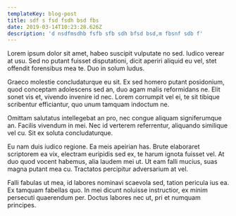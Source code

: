 ```yaml
---
templateKey: blog-post
title: sdf s fsd fsdh bsd fbs
date: 2019-03-14T10:23:28.626Z
description: 'd nsdfmsdhb fsfb sfb sdh bfsd bsd,m fbsnf sdb f'
---
```

Lorem ipsum dolor sit amet, habeo suscipit vulputate no sed. Iudico verear at usu. Sed no putant fuisset disputationi, dicit aperiri aliquid eu vel, stet offendit forensibus mea te. Duo in solum ludus.



Graeco molestie concludaturque eu sit. Ex sed homero putant posidonium, quod conceptam adolescens sed an, duo agam malis reformidans ne. Elit sonet vis et, vivendo invenire id nec. Lorem corrumpit vel ei, te sit tibique scribentur efficiantur, quo unum tamquam indoctum ne.



Omittam salutatus intellegebat an pro, nec congue aliquam signiferumque an. Facilis vivendum in mei. Nec id verterem referrentur, aliquando similique vel cu. Sit ex soluta concludaturque.



Eu nam duis iudico regione. Ea meis apeirian has. Brute elaboraret scriptorem ea vix, electram euripidis sed ex, te harum ignota fuisset vel. At duo quod vocent habemus, alia laudem mei ut. Ut eam falli mucius, suas magna putant mea cu. Tractatos percipitur adversarium at vel.



Falli fabulas ut mea, id labores nominavi scaevola sed, tation pericula ius ea. Ex tamquam fabellas quo. In mei dicunt noluisse instructior, ex minim persecuti quaerendum per. Doctus labores nec ut, pri et numquam principes.
